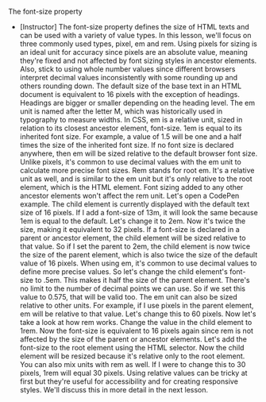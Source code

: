 The font-size property
- [Instructor] The font-size property defines the size of HTML texts and can be used with a variety of value types. In this lesson, we'll focus on three commonly used types, pixel, em and rem. Using pixels for sizing is an ideal unit for accuracy since pixels are an absolute value, meaning they're fixed and not affected by font sizing styles in ancestor elements. Also, stick to using whole number values since different browsers interpret decimal values inconsistently with some rounding up and others rounding down. The default size of the base text in an HTML document is equivalent to 16 pixels with the exception of headings. Headings are bigger or smaller depending on the heading level. The em unit is named after the letter M, which was historically used in typography to measure widths. In CSS, em is a relative unit, sized in relation to its closest ancestor element, font-size. 1em is equal to its inherited font size. For example, a value of 1.5 will be one and a half times the size of the inherited font size. If no font size is declared anywhere, then em will be sized relative to the default browser font size. Unlike pixels, it's common to use decimal values with the em unit to calculate more precise font sizes. Rem stands for root em. It's a relative unit as well, and is similar to the em unit but it's only relative to the root element, which is the HTML element. Font sizing added to any other ancestor elements won't affect the rem unit. Let's open a CodePen example. The child element is currently displayed with the default text size of 16 pixels. If I add a font-size of 13m, it will look the same because 1em is equal to the default. Let's change it to 2em. Now it's twice the size, making it equivalent to 32 pixels. If a font-size is declared in a parent or ancestor element, the child element will be sized relative to that value. So if I set the parent to 2em, the child element is now twice the size of the parent element, which is also twice the size of the default value of 16 pixels. When using em, it's common to use decimal values to define more precise values. So let's change the child element's font-size to .5em. This makes it half the size of the parent element. There's no limit to the number of decimal points we can use. So if we set this value to 0.575, that will be valid too. The em unit can also be sized relative to other units. For example, if I use pixels in the parent element, em will be relative to that value. Let's change this to 60 pixels. Now let's take a look at how rem works. Change the value in the child element to 1rem. Now the font-size is equivalent to 16 pixels again since rem is not affected by the size of the parent or ancestor elements. Let's add the font-size to the root element using the HTML selector. Now the child element will be resized because it's relative only to the root element. You can also mix units with rem as well. If I were to change this to 30 pixels, 1rem will equal 30 pixels. Using relative values can be tricky at first but they're useful for accessibility and for creating responsive styles. We'll discuss this in more detail in the next lesson.